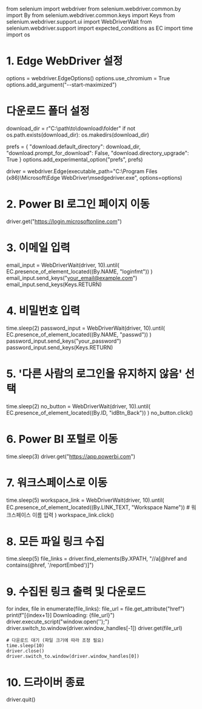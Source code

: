from selenium import webdriver
from selenium.webdriver.common.by import By
from selenium.webdriver.common.keys import Keys
from selenium.webdriver.support.ui import WebDriverWait
from selenium.webdriver.support import expected_conditions as EC
import time
import os

# 1. Edge WebDriver 설정
options = webdriver.EdgeOptions()
options.use_chromium = True
options.add_argument("--start-maximized")

# 다운로드 폴더 설정
download_dir = r"C:\path\to\download\folder"
if not os.path.exists(download_dir):
    os.makedirs(download_dir)

prefs = {
    "download.default_directory": download_dir,
    "download.prompt_for_download": False,
    "download.directory_upgrade": True
}
options.add_experimental_option("prefs", prefs)

driver = webdriver.Edge(executable_path="C:\\Program Files (x86)\\Microsoft\\Edge WebDriver\\msedgedriver.exe", options=options)

# 2. Power BI 로그인 페이지 이동
driver.get("https://login.microsoftonline.com")

# 3. 이메일 입력
email_input = WebDriverWait(driver, 10).until(
    EC.presence_of_element_located((By.NAME, "loginfmt"))
)
email_input.send_keys("your_email@example.com")
email_input.send_keys(Keys.RETURN)

# 4. 비밀번호 입력
time.sleep(2)
password_input = WebDriverWait(driver, 10).until(
    EC.presence_of_element_located((By.NAME, "passwd"))
)
password_input.send_keys("your_password")
password_input.send_keys(Keys.RETURN)

# 5. '다른 사람의 로그인을 유지하지 않음' 선택
time.sleep(2)
no_button = WebDriverWait(driver, 10).until(
    EC.presence_of_element_located((By.ID, "idBtn_Back"))
)
no_button.click()

# 6. Power BI 포털로 이동
time.sleep(3)
driver.get("https://app.powerbi.com")

# 7. 워크스페이스로 이동
time.sleep(5)
workspace_link = WebDriverWait(driver, 10).until(
    EC.presence_of_element_located((By.LINK_TEXT, "Workspace Name"))  # 워크스페이스 이름 입력
)
workspace_link.click()

# 8. 모든 파일 링크 수집
time.sleep(5)
file_links = driver.find_elements(By.XPATH, "//a[@href and contains(@href, '/reportEmbed')]")

# 9. 수집된 링크 출력 및 다운로드
for index, file in enumerate(file_links):
    file_url = file.get_attribute("href")
    print(f"[{index+1}] Downloading: {file_url}")
    driver.execute_script("window.open('');")
    driver.switch_to.window(driver.window_handles[-1])
    driver.get(file_url)
    
    # 다운로드 대기 (파일 크기에 따라 조정 필요)
    time.sleep(10)
    driver.close()
    driver.switch_to.window(driver.window_handles[0])

# 10. 드라이버 종료
driver.quit()
